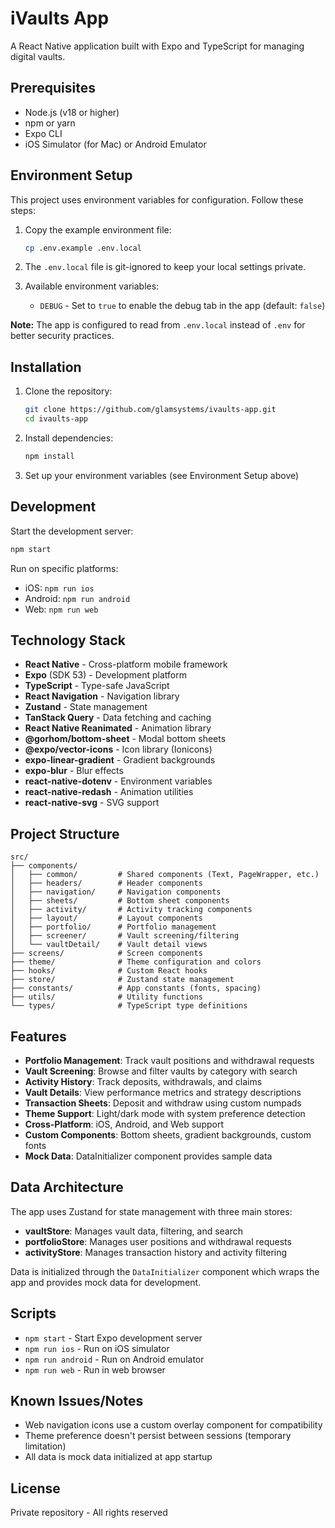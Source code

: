 # iVaults App

A React Native application built with Expo and TypeScript for managing digital vaults.

## Prerequisites

- Node.js (v18 or higher)
- npm or yarn
- Expo CLI
- iOS Simulator (for Mac) or Android Emulator

## Environment Setup

This project uses environment variables for configuration. Follow these steps:

1. Copy the example environment file:
   ```bash
   cp .env.example .env.local
   ```

2. The `.env.local` file is git-ignored to keep your local settings private.

3. Available environment variables:
   - `DEBUG` - Set to `true` to enable the debug tab in the app (default: `false`)

**Note:** The app is configured to read from `.env.local` instead of `.env` for better security practices.

## Installation

1. Clone the repository:
   ```bash
   git clone https://github.com/glamsystems/ivaults-app.git
   cd ivaults-app
   ```

2. Install dependencies:
   ```bash
   npm install
   ```

3. Set up your environment variables (see Environment Setup above)

## Development

Start the development server:
```bash
npm start
```

Run on specific platforms:
- iOS: `npm run ios`
- Android: `npm run android`
- Web: `npm run web`

## Technology Stack

- **React Native** - Cross-platform mobile framework
- **Expo** (SDK 53) - Development platform
- **TypeScript** - Type-safe JavaScript
- **React Navigation** - Navigation library
- **Zustand** - State management
- **TanStack Query** - Data fetching and caching
- **React Native Reanimated** - Animation library
- **@gorhom/bottom-sheet** - Modal bottom sheets
- **@expo/vector-icons** - Icon library (Ionicons)
- **expo-linear-gradient** - Gradient backgrounds
- **expo-blur** - Blur effects
- **react-native-dotenv** - Environment variables
- **react-native-redash** - Animation utilities
- **react-native-svg** - SVG support

## Project Structure

```
src/
├── components/
│   ├── common/         # Shared components (Text, PageWrapper, etc.)
│   ├── headers/        # Header components
│   ├── navigation/     # Navigation components
│   ├── sheets/         # Bottom sheet components
│   ├── activity/       # Activity tracking components
│   ├── layout/         # Layout components
│   ├── portfolio/      # Portfolio management
│   ├── screener/       # Vault screening/filtering
│   └── vaultDetail/    # Vault detail views
├── screens/            # Screen components
├── theme/              # Theme configuration and colors
├── hooks/              # Custom React hooks
├── store/              # Zustand state management
├── constants/          # App constants (fonts, spacing)
├── utils/              # Utility functions
└── types/              # TypeScript type definitions
```

## Features

- **Portfolio Management**: Track vault positions and withdrawal requests
- **Vault Screening**: Browse and filter vaults by category with search
- **Activity History**: Track deposits, withdrawals, and claims
- **Vault Details**: View performance metrics and strategy descriptions
- **Transaction Sheets**: Deposit and withdraw using custom numpads
- **Theme Support**: Light/dark mode with system preference detection
- **Cross-Platform**: iOS, Android, and Web support
- **Custom Components**: Bottom sheets, gradient backgrounds, custom fonts
- **Mock Data**: DataInitializer component provides sample data

## Data Architecture

The app uses Zustand for state management with three main stores:
- **vaultStore**: Manages vault data, filtering, and search
- **portfolioStore**: Manages user positions and withdrawal requests
- **activityStore**: Manages transaction history and activity filtering

Data is initialized through the `DataInitializer` component which wraps the app and provides mock data for development.

## Scripts

- `npm start` - Start Expo development server
- `npm run ios` - Run on iOS simulator
- `npm run android` - Run on Android emulator
- `npm run web` - Run in web browser

## Known Issues/Notes

- Web navigation icons use a custom overlay component for compatibility
- Theme preference doesn't persist between sessions (temporary limitation)
- All data is mock data initialized at app startup

## License

Private repository - All rights reserved
